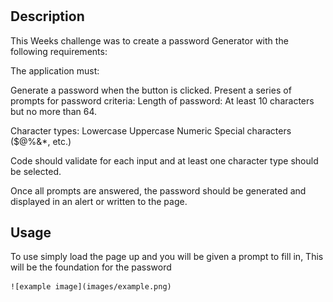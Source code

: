 # <Password Generator>

## Description

This Weeks challenge was to create a password Generator with the following requirements: 

The application must:

Generate a password when the button is clicked.
Present a series of prompts for password criteria:
Length of password:
At least 10 characters but no more than 64.

Character types:
Lowercase
Uppercase
Numeric
Special characters ($@%&*, etc.)

Code should validate for each input and at least one character type should be selected.

Once all prompts are answered, the password should be generated and displayed in an alert or written to the page.


## Usage

To use simply load the page up and you will be given a prompt to fill in, This will be the foundation for the password


    ![example image](images/example.png)

